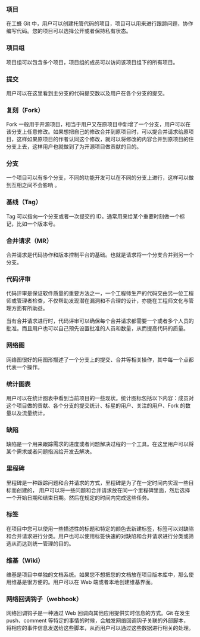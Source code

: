 ### 项目  
在工蜂 Git 中，用户可以创建托管代码的项目，项目可以用来进行跟踪问题，协作编写代码。您的项目可以选择公开或者保持私有状态。

### 项目组
项目组可以包含多个项目，项目组的成员可以访问该项目组下的所有项目。

### 提交 
用户可以在这里看到主分支的代码提交数以及用户在各个分支的提交。

### 复刻（Fork） 
Fork 一般用于开源项目，相当于用户又在原项目中新增了一个分支，用户可以在该分支上任意修改。如果想把自己的修改合并到原项目时，可以提合并请求给原项目，这样如果原项目的作者认同这个修改，就可以将修改的内容合并到原项目的住分支上去，这样用户也就做到了为开源项目做贡献的目的。 

### 分支 
一个项目可以有多个分支，不同的功能开发可以在不同的分支上进行，这样可以做到互相之间不会影响 。

### 基线（Tag）  
Tag 可以指向一个分支或者一次提交的 ID。通常用来给某个重要时刻做一个标记，比如一个版本号。

### 合并请求（MR）  
合并请求是代码协作和版本控制平台的基础。也就是请求将一个分支合并到另一个分支。

### 代码评审 
代码评审是保证软件质量的重要方法之一，一个工程师生产的代码交由另一位工程师或管理者检查，不仅帮助发现潜在漏洞和不合理的设计，亦能在工程师文化与管理方面有所助益。

当有合并请求进行时，代码评审可以确保每个合并请求都需要一个或者多个人员的批准。而且用户也可以自己预先设置批准的人员和数量，从而提高代码的质量。

### 网络图  
网络图很好的用图形描述了一个分支上的提交、合并等相关操作，其中每一个点都代表一个操作。

### 统计图表  
用户可以在统计图表中看到当前项目的一些现状。统计图标包括以下内容：成员对这个项目做的贡献、各个分支的提交统计、标星的用户、关注的用户、Fork 的数量以及流量统计。

### 缺陷 
缺陷是一个用来跟踪需求的进度或者问题解决过程的一个工具。在这里用户可以将某个需求或者问题指派给开发去解决。

### 里程碑 
里程碑是一种跟踪问题和合并请求的方式，里程碑是为了在一定时间内实现一些目标而创建的， 用户可以将一些问题和合并请求放在同一个里程碑里面，然后选择一个开始日期和结束日期。然后在规定的时间内完成这些任务。

### 标签 
在项目中您可以使用一些描述性的标题和特定的颜色去新建标签，标签可以对缺陷和合并请求进行分类。用户也可以使用标签快速的对缺陷和合并请求进行分类或筛选从而达到统一管理的目的。


### 维基（Wiki） 
维基是项目中单独的文档系统。如果您不想把您的文档放在项目版本库中，那么使用维基是很方便的。用户可以在 Web 端或者本地创建维基界面。


### 网络回调钩子（webhook） 
网络回调钩子是一种通过 Web 回调向其他应用提供实时信息的方式。Git 在发生 push、comment 等特定的事情的时候，会触发网络回调钩子关联的外部脚本，将相应的事件信息发送给这些脚本，从而用户可以通过这些数据进行相关的处理。 





